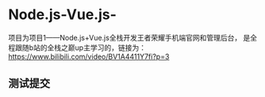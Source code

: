 # Node.js-Vue.js-
项目为项目1——Node.js+Vue.js全栈开发王者荣耀手机端官网和管理后台，
是全程跟随b站的全栈之巅up主学习的，链接为：https://www.bilibili.com/video/BV1A4411Y7fi?p=3

## 测试提交